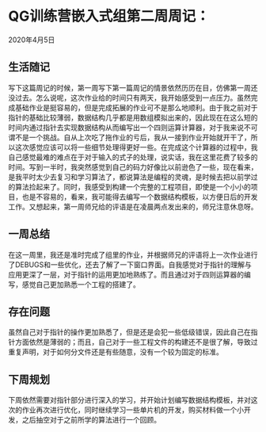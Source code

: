 # QG训练营嵌入式组第二周周记：
2020年4月5日

## 生活随记

​		写下这篇周记的时候，第一周写下第一篇周记的情景依然历历在目，仿佛第一周还没过去。怎么说呢，这次作业给的时间只有两天，我开始感受到一点压力。虽然完成基础作业是挺容易的，但是完成拓展的作业可不是那么地顺利。由于我之前对于指针的基础比较薄弱，数据结构几乎都是用数组模拟出来的，因此现在在这么短的时间内通过指针去实现数据结构从而编写出一个四则运算计算器，对于我来说不可谓不是一个挑战。自从上次吃了拖作业的亏后，我从一接到作业开始就开干了，所以这次感觉应该可以将一些细节处理得更好一些。在完成这个计算器的过程中，我自己感觉最难的难点在于对于输入的式子的处理，说实话，我在这里花费了较多的时间。写到一半时，我突然感觉到自己的码力好像比以前逊色了一些，现在看来，是我平时太少去复习和学习算法了，都说算法是编程的灵魂，是时候去把以前学过的算法捡起来了。同时，我感受到构建一个完整的工程项目，即使是一个小小的项目，也是不容易的，看来，我可能得去编写一个数据结构模板，以方便日后的开发工作。又想起来，第一周师兄给的评语是在凌晨两点发出来的，师兄注意休息呀。

## 一周总结

​		在这一周里，我还是准时完成了组里的作业，并根据师兄的评语将上一次作业进行了DEBUGS和一些优化，还去了解了一下窗口界面。自我感觉对于指针的理解与应用更深了一层，对于指针的运用更加地熟练了。而且通过对于四则运算器的编写，感觉自己更加熟悉一个工程的搭建了。

## 存在问题

​		虽然自己对于指针的操作更加熟悉了，但是还是会犯一些低级错误，因此自己在指针方面依然是薄弱的；而且，自己对于一些工程文件的构建还不是很了解，导致过重复声明，对于如何分文件还是有些随意，没有一个较为固定的标准。

## 下周规划

​		下周依然需要对指针部分进行深入的学习，并开始计划编写数据结构模板，并对这次的作业再次进行优化，同时继续学习一些单片机的开发，购买材料做一个小开发，之后抽空对于之前所学的算法进行一个回顾。

